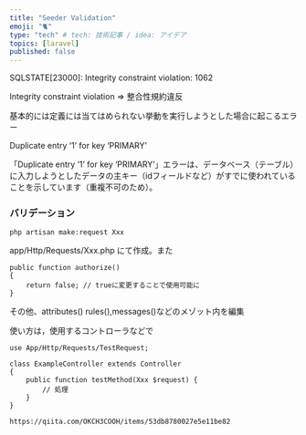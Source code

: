 ```yaml
---
title: "Seeder Validation"
emoji: "🐈"
type: "tech" # tech: 技術記事 / idea: アイデア
topics: [laravel]
published: false
---
```

SQLSTATE[23000]: Integrity constraint violation: 1062
 
 Integrity constraint violation => 整合性規約違反
 
 基本的には定義には当てはめられない挙動を実行しようとした場合に起こるエラー
 
Duplicate entry ‘1’ for key ‘PRIMARY’

「Duplicate entry ‘1’ for key ‘PRIMARY’」エラーは、データベース（テーブル）に入力しようとしたデータの主キー（idフィールドなど）がすでに使われていることを示しています（重複不可のため）。

### バリデーション
```
php artisan make:request Xxx
```
app/Http/Requests/Xxx.php にて作成。また
```php:Xxx
public function authorize()
{
    return false; // trueに変更することで使用可能に
}
```
その他、attributes()
rules(),messages()などのメゾット内を編集

使い方は，使用するコントローラなどで
```php:ExampleController
use App/Http/Requests/TestRequest;

class ExampleController extends Controller
{
    public function testMethod(Xxx $request) {
        // 処理 
    }
}

https://qiita.com/OKCH3COOH/items/53db8780027e5e11be82